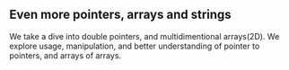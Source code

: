 ## Even more pointers, arrays and strings

We take a dive into double pointers, and multidimentional arrays(2D). We explore usage, manipulation, and better understanding of pointer to pointers, and arrays of arrays.
